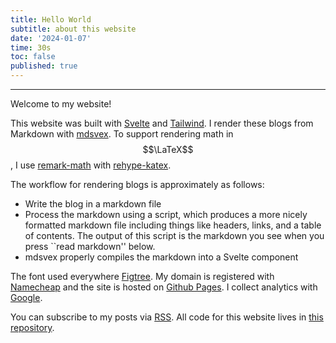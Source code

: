 ```yaml
---
title: Hello World
subtitle: about this website
date: '2024-01-07'
time: 30s
toc: false
published: true
---
```

<hr />



Welcome to my website! 

This website was built with [Svelte](https://svelte.dev/) and [Tailwind](https://tailwindcss.com/docs/hover-focus-and-other-states#focus). I render these blogs from Markdown with [mdsvex](https://mdsvex.pngwn.io/docs/). To support rendering math in $$\LaTeX$$, I use [remark-math](https://www.npmjs.com/package/remark-math) with [rehype-katex](https://www.npmjs.com/package/rehype-katex). 

The workflow for rendering blogs is approximately as follows:
- Write the blog in a markdown file
- Process the markdown using a script, which produces a more nicely formatted markdown file including things like headers, links, and a table of contents. The output of this script is the markdown you see when you press ``read markdown'' below.
- mdsvex properly compiles the markdown into a Svelte component

The font used everywhere [Figtree](https://fonts.google.com/specimen/Figtree). My domain is registered with [Namecheap](https://www.namecheap.com/) and the site is hosted on [Github Pages](https://pages.github.com/). I collect analytics with [Google](https://analytics.withgoogle.com/).

You can subscribe to my posts via [RSS](https://azliu.cc/feed.xml). All code for this website lives in [this repository](https://github.com/azliu0/azliu). 